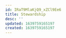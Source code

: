 ```yaml
---
id: IRaT9MlaKjQ9_xZCl9Ee6
title: Stewardship
desc: ''
updated: 1639759165197
created: 1639759165197
---
```


